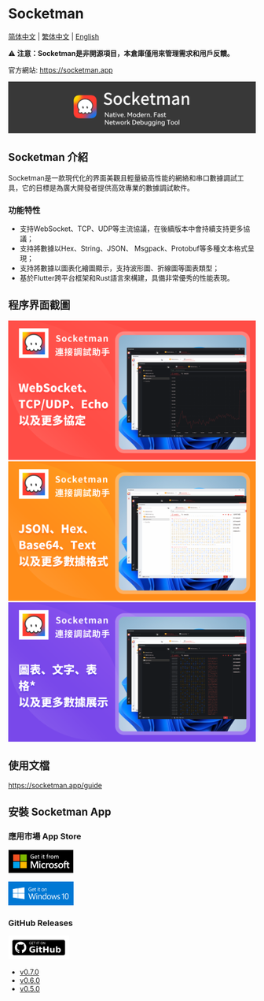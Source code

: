 # Socketman

[简体中文](./README_CN.md) | [繁体中文](./README_HK.md) | [English](./README.md)

⚠️ **注意：Socketman是非開源項目，本倉庫僅用來管理需求和用戶反饋。**

官方網站: https://socketman.app

<div align="center">
<img src="images/app-banner.png" />
</div>

## Socketman 介紹

Socketman是一款現代化的界面美觀且輕量級高性能的網絡和串口數據調試工具，它的目標是為廣大開發者提供高效專業的數據調試軟件。

### 功能特性

- 支持WebSocket、TCP、UDP等主流協議，在後續版本中會持續支持更多協議；
- 支持將數據以Hex、String、JSON、 Msgpack、Protobuf等多種文本格式呈現；
- 支持將數據以圖表化繪圖顯示，支持波形圖、折線圖等圖表類型；
- 基於Flutter跨平台框架和Rust語言來構建，具備非常優秀的性能表現。

## 程序界面截圖

![Socketman Screen Snapshot, Protocols](screenshots/Cover-1-protocols-hk.png)
![Socketman Screen Snapshot, Formats](screenshots/Cover-2-formats-hk.png)
![Socketman Screen Snapshot, Formats](screenshots/Cover-3-charts-hk.png)

## 使用文檔

https://socketman.app/guide

## 安裝 Socketman App

### 應用市場 App Store

[<img src="images/get-it-on-microsoft-store.png" height="48"/>](https://apps.microsoft.com/detail/9nn916nb3wtt?cid=DevShareMCLPCS&hl=en-US)

[<img src="images/get-it-on-windows-10.png" height="48"/>](https://apps.microsoft.com/detail/9nn916nb3wtt?cid=DevShareMCLPCS&hl=en-US)

### GitHub Releases

<img src="images/get-it-on-github.png" height="48"/>

- [v0.7.0](https://github.com/socketmanapp/desktop/releases/tag/v0.7.0)
- [v0.6.0](https://github.com/socketmanapp/desktop/releases/tag/v0.6.0)
- [v0.5.0](https://github.com/socketmanapp/desktop/releases/tag/v0.5.0)
